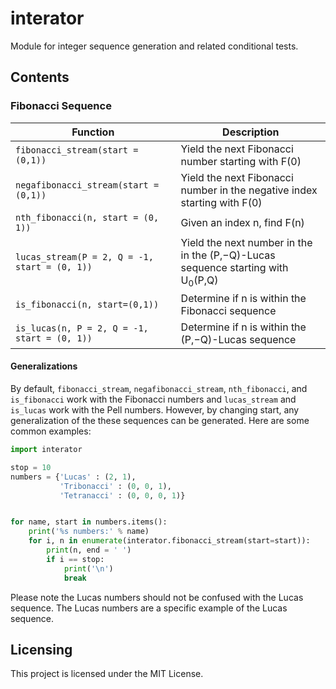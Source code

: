 # interator
Module for integer sequence generation and related conditional tests.

## Contents
### Fibonacci Sequence

| **Function**                                  | **Description**                                                                            |
|-----------------------------------------------|--------------------------------------------------------------------------------------------|
| `fibonacci_stream(start = (0,1))`             | Yield the next Fibonacci number starting with F(0)                                         |
| `negafibonacci_stream(start = (0,1))`         | Yield the next Fibonacci number in the negative index starting with F(0)                   |
| `nth_fibonacci(n, start = (0, 1))`            | Given an index n, find F(n)                                                                |
| `lucas_stream(P = 2, Q = -1, start = (0, 1))` | Yield the next number in the in the (P,−Q)-Lucas sequence starting with U<sub>0</sub>(P,Q) |
| `is_fibonacci(n, start=(0,1))`                | Determine if n is within the Fibonacci sequence                                            |
| `is_lucas(n, P = 2, Q = -1, start = (0, 1))`  | Determine if n is within the (P,−Q)-Lucas sequence                                         |

#### Generalizations
By default, `fibonacci_stream`, `negafibonacci_stream`, `nth_fibonacci`, and `is_fibonacci` work with the Fibonacci numbers and `lucas_stream` and `is_lucas` work with the Pell numbers. However, by changing start, any generalization of the these sequences can be generated. Here are some common examples:

```python
import interator

stop = 10
numbers = {'Lucas' : (2, 1),
           'Tribonacci' : (0, 0, 1),
           'Tetranacci' : (0, 0, 0, 1)}


for name, start in numbers.items():
    print('%s numbers:' % name)
    for i, n in enumerate(interator.fibonacci_stream(start=start)):
        print(n, end = ' ')
        if i == stop:
            print('\n')
            break
```

Please note the Lucas numbers should not be confused with the Lucas sequence. The Lucas numbers are a specific example of the Lucas sequence.

## Licensing
This project is licensed under the MIT License.
